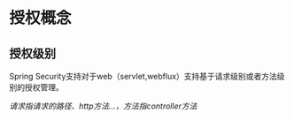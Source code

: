 # 授权概念

## 授权级别

Spring Security支持对于web（servlet,webflux）支持基于请求级别或者方法级别的授权管理。

_请求指请求的路径、http方法...，方法指controller方法_
